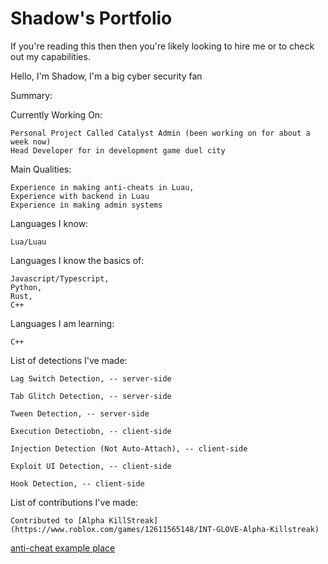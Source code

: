 # Shadow's Portfolio

If you're reading this then then you're likely looking to hire me or to check out my capabilities.

Hello, I'm Shadow, 
I'm a big cyber security fan


Summary: 

  Currently Working On:
  
    Personal Project Called Catalyst Admin (been working on for about a week now)
    Head Developer for in development game duel city
  
  Main Qualities:
  
    Experience in making anti-cheats in Luau,
    Experience with backend in Luau
    Experience in making admin systems

  Languages I know:
  
    Lua/Luau
  
  Languages I know the basics of:
  
    Javascript/Typescript,
    Python,
    Rust,
    C++
  
  Languages I am learning:
  
    C++

  List of detections I've made:
   
    Lag Switch Detection, -- server-side  
    
    Tab Glitch Detection, -- server-side  
    
    Tween Detection, -- server-side  
    
    Execution Detectiobn, -- client-side  
    
    Injection Detection (Not Auto-Attach), -- client-side
    
    Exploit UI Detection, -- client-side  
    
    Hook Detection, -- client-side  
  

  List of contributions I've made: 

    Contributed to [Alpha KillStreak](https://www.roblox.com/games/12611565148/INT-GLOVE-Alpha-Killstreak)

[anti-cheat example place](https://www.roblox.com/games/14540829890/Untitled-AC)
